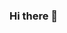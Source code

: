 ### Hi there 👋

<!--
**neeek2303/neeek2303** is a ✨ _special_ ✨ repository because its `README.md` (this file) appears on your GitHub profile.

Here are some ideas to get you started:
Hiiiiiiiiii

- 🔭 I’m currently working on ...
- 🌱 I’m currently learning ...
- 👯 I’m looking to collaborate on ...
- 🤔 I’m looking for help with ...
- 💬 Ask me about ...
- 📫 How to reach me: ...
- 😄 Pronouns: ...
- ⚡ Fun fact: ...
-->
